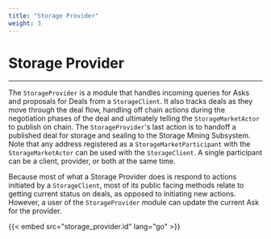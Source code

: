 ```yaml
---
title: "Storage Provider"
weight: 3
---
```


# Storage Provider
---

The `StorageProvider` is a module that handles incoming queries for Asks and proposals for Deals from a `StorageClient`. It also tracks deals as they move through the deal flow, handling off chain actions during the negotiation phases of the deal and ultimately telling the `StorageMarketActor` to publish on chain. The `StorageProvider`'s last action is to handoff a published deal for storage and sealing to the Storage Mining Subsystem. Note that any address registered as a `StorageMarketParticipant` with the `StorageMarketActor` can be used with the `StorageClient`. A single participant can be a client, provider, or both at the same time.

Because most of what a Storage Provider does is respond to actions initiated by a `StorageClient`, most of its public facing methods relate to getting current status on deals, as opposed to initiating new actions. However, a user of the `StorageProvider` module can update the current Ask for the provider.

{{< embed src="storage_provider.id" lang="go" >}}

<!-- # Storage Provider State Machine -->

